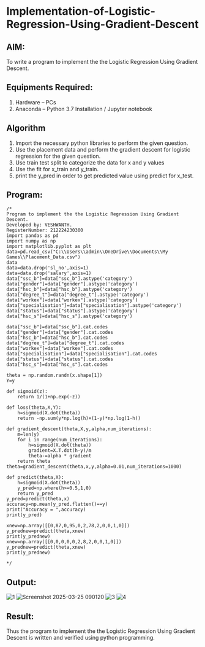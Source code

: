 # Implementation-of-Logistic-Regression-Using-Gradient-Descent

## AIM:
To write a program to implement the the Logistic Regression Using Gradient Descent.

## Equipments Required:
1. Hardware – PCs
2. Anaconda – Python 3.7 Installation / Jupyter notebook

## Algorithm
1. Import the necessary python libraries to perform the given question.
2. Use the placement data and perform the gradient descent for logistic regression for the given question.
3. Use train test split to categorize the data for x and y values
4. Use the fit for x_train and y_train.
5. print the y_pred in order to get predicted value using predict for x_test.

## Program:
```
/*
Program to implement the the Logistic Regression Using Gradient Descent.
Developed by: VESHWANTH.
RegisterNumber: 212224230300
import pandas as pd
import numpy as np
import matplotlib.pyplot as plt
data=pd.read_csv("C:\\Users\\admin\\OneDrive\\Documents\\My Games\\Placement_Data.csv")
data
data=data.drop('sl_no',axis=1)
data=data.drop('salary',axis=1)
data["ssc_b"]=data["ssc_b"].astype('category')
data["gender"]=data["gender"].astype('category')
data["hsc_b"]=data["hsc_b"].astype('category')
data["degree_t"]=data["degree_t"].astype('category')
data["workex"]=data["workex"].astype('category')
data["specialisation"]=data["specialisation"].astype('category')
data["status"]=data["status"].astype('category')
data["hsc_s"]=data["hsc_s"].astype('category')

data["ssc_b"]=data["ssc_b"].cat.codes
data["gender"]=data["gender"].cat.codes
data["hsc_b"]=data["hsc_b"].cat.codes
data["degree_t"]=data["degree_t"].cat.codes
data["workex"]=data["workex"].cat.codes
data["specialisation"]=data["specialisation"].cat.codes
data["status"]=data["status"].cat.codes
data["hsc_s"]=data["hsc_s"].cat.codes

theta = np.random.randn(x.shape[1]) 
Y=y

def sigmoid(z):
    return 1/(1+np.exp(-z))

def loss(theta,X,Y):
    h=sigmoid(X.dot(theta))
    return -np.sum(y*np.log(h)+(1-y)*np.log(1-h))

def gradient_descent(theta,X,y,alpha,num_iterations):
    m=len(y)
    for i in range(num_iterations):
        h=sigmoid(X.dot(theta))
        gradient=X.T.dot(h-y)/m
        theta-=alpha * gradient
    return theta  
theta=gradient_descent(theta,x,y,alpha=0.01,num_iterations=1000)

def predict(theta,X):
    h=sigmoid(X.dot(theta))
    y_pred=np.where(h>=0.5,1,0)
    return y_pred
y_pred=predict(theta,x)
accuracy=np.mean(y_pred.flatten()==y)
print("Accuracy = ",accuracy)
print(y_pred)

xnew=np.array([[0,87,0,95,0,2,78,2,0,0,1,0]]) 
y_prednew=predict(theta,xnew) 
print(y_prednew) 
xnew=np.array([[0,0,0,0,0,2,8,2,0,0,1,0]]) 
y_prednew=predict(theta,xnew) 
print(y_prednew)
  
*/
```

## Output:
![1](https://github.com/user-attachments/assets/e95b61d5-1ee1-472a-9bad-06a502c7b98e)
![Screenshot 2025-03-25 090120](https://github.com/user-attachments/assets/b7de71c7-b81b-47d1-9ddf-1b7ef48d40c9)
![3](https://github.com/user-attachments/assets/8c948249-270a-4a95-a568-2c0818a7e0ff)
![4](https://github.com/user-attachments/assets/5395b2df-d9a6-4cdf-8db3-4d771b792b54)



## Result:
Thus the program to implement the the Logistic Regression Using Gradient Descent is written and verified using python programming.

